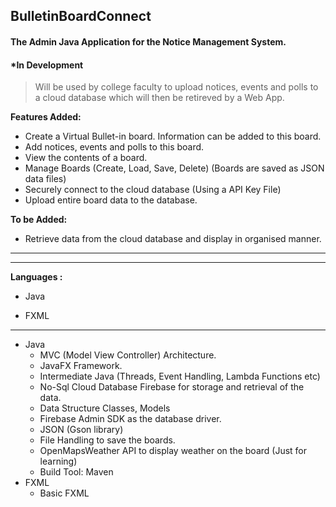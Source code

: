 ## BulletinBoardConnect
#### The Admin Java Application for the Notice Management System.
#### *In Development

>Will be used by college faculty to upload notices, events and polls to a cloud database which will then be retireved by a Web App.

**Features Added:**
- Create a Virtual Bullet-in board. Information can be added to this board.
- Add notices, events and polls to this board.
- View the contents of a board.
- Manage Boards (Create, Load, Save, Delete) (Boards are saved as JSON data files)
- Securely connect to the cloud database (Using a API Key File)
- Upload entire board data to the database.
  
 **To be Added:**
  - Retrieve data from the cloud database and display in organised manner.
  
---


---

**Languages :** 

- Java

- FXML

---

- Java
  - MVC (Model View Controller) Architecture.
  - JavaFX Framework.
  - Intermediate Java (Threads, Event Handling, Lambda Functions etc) 
  - No-Sql Cloud Database Firebase for storage and retrieval of the data.
  - Data Structure Classes, Models
  - Firebase Admin SDK as the database driver.
  - JSON  (Gson library)
  - File Handling to save the boards.
  - OpenMapsWeather API to display weather on the board (Just for learning)
  - Build Tool: Maven
- FXML
  - Basic FXML 

